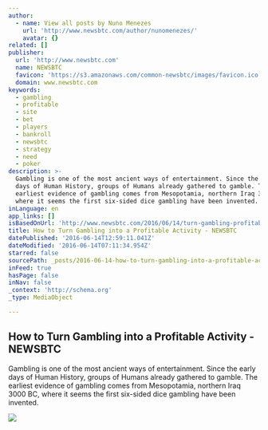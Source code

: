 ```yaml
---
author:
  - name: View all posts by Nuno Menezes
    url: 'http://www.newsbtc.com/author/nunomenezes/'
    avatar: {}
related: []
publisher:
  url: 'http://www.newsbtc.com'
  name: NEWSBTC
  favicon: 'https://s3.amazonaws.com/common-newsbtc/images/favicon.ico'
  domain: www.newsbtc.com
keywords:
  - gambling
  - profitable
  - site
  - bet
  - players
  - bankroll
  - newsbtc
  - strategy
  - need
  - poker
description: >-
  Gambling is one of the most ancient ways of entertainment. Since the early
  days of Human History, groups of Humans already gathered to gamble. The
  earliest evidence of gambling comes from Mesopotamia, northern Iraq 3000 BC,
  where it seems the first six-sided dice gambling have been invented.
inLanguage: en
app_links: []
isBasedOnUrl: 'http://www.newsbtc.com/2016/06/14/turn-gambling-profitable-activity/'
title: How to Turn Gambling into a Profitable Activity - NEWSBTC
datePublished: '2016-06-14T12:59:11.041Z'
dateModified: '2016-06-14T07:11:34.954Z'
starred: false
sourcePath: _posts/2016-06-14-how-to-turn-gambling-into-a-profitable-activity-newsbtc.md
inFeed: true
hasPage: false
inNav: false
_context: 'http://schema.org'
_type: MediaObject

---
```

<article style=""><h1>How to Turn Gambling into a Profitable Activity - NEWSBTC</h1><p>Gambling is one of the most ancient ways of entertainment. Since the early days of Human History, groups of Humans already gathered to gamble. The earliest evidence of gambling comes from Mesopotamia, northern Iraq 3000 BC, where it seems the first six-sided dice gambling have been invented.</p><img src="http://s3.amazonaws.com/main-newsbtc-images/2016/06/13151546/Gamble1.jpg" /></article>